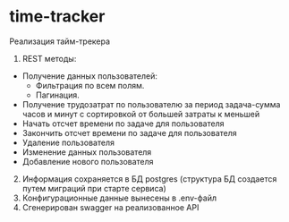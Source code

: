 # time-tracker
Реализация тайм-трекера

1. REST методы:
  * Получение данных пользователей:
    - Фильтрация по всем полям.
    - Пагинация.
  * Получение трудозатрат по пользователю за период задача-сумма часов и минут с сортировкой от большей затраты к меньшей
  * Начать отсчет времени по задаче для пользователя
  * Закончить отсчет времени по задаче для пользователя
  * Удаление пользователя
  * Изменение данных пользователя
  * Добавление нового пользователя 
2. Информация сохраняется в БД postgres (структура БД создается путем миграций при старте сервиса)
3. Конфигурационные данные вынесены в .env-файл
4. Сгенерирован swagger на реализованное API
